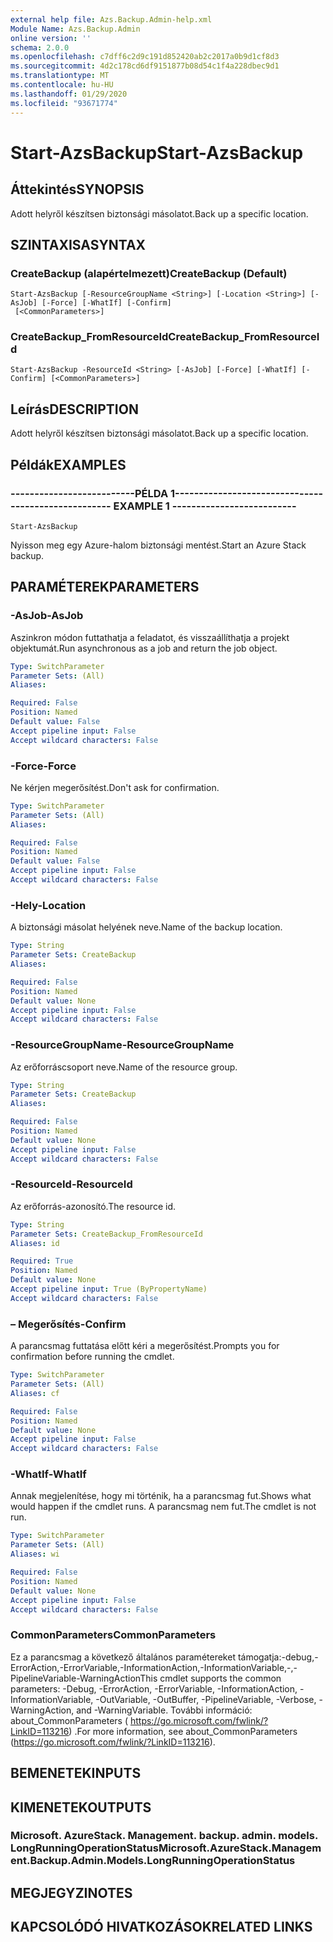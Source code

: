 ```yaml
---
external help file: Azs.Backup.Admin-help.xml
Module Name: Azs.Backup.Admin
online version: ''
schema: 2.0.0
ms.openlocfilehash: c7dff6c2d9c191d852420ab2c2017a0b9d1cf8d3
ms.sourcegitcommit: 4d2c178cd6df9151877b08d54c1f4a228dbec9d1
ms.translationtype: MT
ms.contentlocale: hu-HU
ms.lasthandoff: 01/29/2020
ms.locfileid: "93671774"
---
```

# <span data-ttu-id="50a9c-101">Start-AzsBackup</span><span class="sxs-lookup"><span data-stu-id="50a9c-101">Start-AzsBackup</span></span>

## <span data-ttu-id="50a9c-102">Áttekintés</span><span class="sxs-lookup"><span data-stu-id="50a9c-102">SYNOPSIS</span></span>
<span data-ttu-id="50a9c-103">Adott helyről készítsen biztonsági másolatot.</span><span class="sxs-lookup"><span data-stu-id="50a9c-103">Back up a specific location.</span></span>

## <span data-ttu-id="50a9c-104">SZINTAXISA</span><span class="sxs-lookup"><span data-stu-id="50a9c-104">SYNTAX</span></span>

### <span data-ttu-id="50a9c-105">CreateBackup (alapértelmezett)</span><span class="sxs-lookup"><span data-stu-id="50a9c-105">CreateBackup (Default)</span></span>
```
Start-AzsBackup [-ResourceGroupName <String>] [-Location <String>] [-AsJob] [-Force] [-WhatIf] [-Confirm]
 [<CommonParameters>]
```

### <span data-ttu-id="50a9c-106">CreateBackup_FromResourceId</span><span class="sxs-lookup"><span data-stu-id="50a9c-106">CreateBackup_FromResourceId</span></span>
```
Start-AzsBackup -ResourceId <String> [-AsJob] [-Force] [-WhatIf] [-Confirm] [<CommonParameters>]
```

## <span data-ttu-id="50a9c-107">Leírás</span><span class="sxs-lookup"><span data-stu-id="50a9c-107">DESCRIPTION</span></span>
<span data-ttu-id="50a9c-108">Adott helyről készítsen biztonsági másolatot.</span><span class="sxs-lookup"><span data-stu-id="50a9c-108">Back up a specific location.</span></span>

## <span data-ttu-id="50a9c-109">Példák</span><span class="sxs-lookup"><span data-stu-id="50a9c-109">EXAMPLES</span></span>

### <span data-ttu-id="50a9c-110">--------------------------PÉLDA 1--------------------------</span><span class="sxs-lookup"><span data-stu-id="50a9c-110">-------------------------- EXAMPLE 1 --------------------------</span></span>
```
Start-AzsBackup
```

<span data-ttu-id="50a9c-111">Nyisson meg egy Azure-halom biztonsági mentést.</span><span class="sxs-lookup"><span data-stu-id="50a9c-111">Start an Azure Stack backup.</span></span>

## <span data-ttu-id="50a9c-112">PARAMÉTEREK</span><span class="sxs-lookup"><span data-stu-id="50a9c-112">PARAMETERS</span></span>

### <span data-ttu-id="50a9c-113">-AsJob</span><span class="sxs-lookup"><span data-stu-id="50a9c-113">-AsJob</span></span>
<span data-ttu-id="50a9c-114">Aszinkron módon futtathatja a feladatot, és visszaállíthatja a projekt objektumát.</span><span class="sxs-lookup"><span data-stu-id="50a9c-114">Run asynchronous as a job and return the job object.</span></span>

```yaml
Type: SwitchParameter
Parameter Sets: (All)
Aliases: 

Required: False
Position: Named
Default value: False
Accept pipeline input: False
Accept wildcard characters: False
```

### <span data-ttu-id="50a9c-115">-Force</span><span class="sxs-lookup"><span data-stu-id="50a9c-115">-Force</span></span>
<span data-ttu-id="50a9c-116">Ne kérjen megerősítést.</span><span class="sxs-lookup"><span data-stu-id="50a9c-116">Don't ask for confirmation.</span></span>

```yaml
Type: SwitchParameter
Parameter Sets: (All)
Aliases: 

Required: False
Position: Named
Default value: False
Accept pipeline input: False
Accept wildcard characters: False
```

### <span data-ttu-id="50a9c-117">-Hely</span><span class="sxs-lookup"><span data-stu-id="50a9c-117">-Location</span></span>
<span data-ttu-id="50a9c-118">A biztonsági másolat helyének neve.</span><span class="sxs-lookup"><span data-stu-id="50a9c-118">Name of the backup location.</span></span>

```yaml
Type: String
Parameter Sets: CreateBackup
Aliases: 

Required: False
Position: Named
Default value: None
Accept pipeline input: False
Accept wildcard characters: False
```

### <span data-ttu-id="50a9c-119">-ResourceGroupName</span><span class="sxs-lookup"><span data-stu-id="50a9c-119">-ResourceGroupName</span></span>
<span data-ttu-id="50a9c-120">Az erőforráscsoport neve.</span><span class="sxs-lookup"><span data-stu-id="50a9c-120">Name of the resource group.</span></span>

```yaml
Type: String
Parameter Sets: CreateBackup
Aliases: 

Required: False
Position: Named
Default value: None
Accept pipeline input: False
Accept wildcard characters: False
```

### <span data-ttu-id="50a9c-121">-ResourceId</span><span class="sxs-lookup"><span data-stu-id="50a9c-121">-ResourceId</span></span>
<span data-ttu-id="50a9c-122">Az erőforrás-azonosító.</span><span class="sxs-lookup"><span data-stu-id="50a9c-122">The resource id.</span></span>

```yaml
Type: String
Parameter Sets: CreateBackup_FromResourceId
Aliases: id

Required: True
Position: Named
Default value: None
Accept pipeline input: True (ByPropertyName)
Accept wildcard characters: False
```

### <span data-ttu-id="50a9c-123">– Megerősítés</span><span class="sxs-lookup"><span data-stu-id="50a9c-123">-Confirm</span></span>
<span data-ttu-id="50a9c-124">A parancsmag futtatása előtt kéri a megerősítést.</span><span class="sxs-lookup"><span data-stu-id="50a9c-124">Prompts you for confirmation before running the cmdlet.</span></span>

```yaml
Type: SwitchParameter
Parameter Sets: (All)
Aliases: cf

Required: False
Position: Named
Default value: None
Accept pipeline input: False
Accept wildcard characters: False
```

### <span data-ttu-id="50a9c-125">-WhatIf</span><span class="sxs-lookup"><span data-stu-id="50a9c-125">-WhatIf</span></span>
<span data-ttu-id="50a9c-126">Annak megjelenítése, hogy mi történik, ha a parancsmag fut.</span><span class="sxs-lookup"><span data-stu-id="50a9c-126">Shows what would happen if the cmdlet runs.</span></span>
<span data-ttu-id="50a9c-127">A parancsmag nem fut.</span><span class="sxs-lookup"><span data-stu-id="50a9c-127">The cmdlet is not run.</span></span>

```yaml
Type: SwitchParameter
Parameter Sets: (All)
Aliases: wi

Required: False
Position: Named
Default value: None
Accept pipeline input: False
Accept wildcard characters: False
```

### <span data-ttu-id="50a9c-128">CommonParameters</span><span class="sxs-lookup"><span data-stu-id="50a9c-128">CommonParameters</span></span>
<span data-ttu-id="50a9c-129">Ez a parancsmag a következő általános paramétereket támogatja:-debug,-ErrorAction,-ErrorVariable,-InformationAction,-InformationVariable,-,-PipelineVariable-WarningAction</span><span class="sxs-lookup"><span data-stu-id="50a9c-129">This cmdlet supports the common parameters: -Debug, -ErrorAction, -ErrorVariable, -InformationAction, -InformationVariable, -OutVariable, -OutBuffer, -PipelineVariable, -Verbose, -WarningAction, and -WarningVariable.</span></span> <span data-ttu-id="50a9c-130">További információ: about_CommonParameters ( https://go.microsoft.com/fwlink/?LinkID=113216) .</span><span class="sxs-lookup"><span data-stu-id="50a9c-130">For more information, see about_CommonParameters (https://go.microsoft.com/fwlink/?LinkID=113216).</span></span>

## <span data-ttu-id="50a9c-131">BEMENETEK</span><span class="sxs-lookup"><span data-stu-id="50a9c-131">INPUTS</span></span>

## <span data-ttu-id="50a9c-132">KIMENETEK</span><span class="sxs-lookup"><span data-stu-id="50a9c-132">OUTPUTS</span></span>

### <span data-ttu-id="50a9c-133">Microsoft. AzureStack. Management. backup. admin. models. LongRunningOperationStatus</span><span class="sxs-lookup"><span data-stu-id="50a9c-133">Microsoft.AzureStack.Management.Backup.Admin.Models.LongRunningOperationStatus</span></span>

## <span data-ttu-id="50a9c-134">MEGJEGYZI</span><span class="sxs-lookup"><span data-stu-id="50a9c-134">NOTES</span></span>

## <span data-ttu-id="50a9c-135">KAPCSOLÓDÓ HIVATKOZÁSOK</span><span class="sxs-lookup"><span data-stu-id="50a9c-135">RELATED LINKS</span></span>

